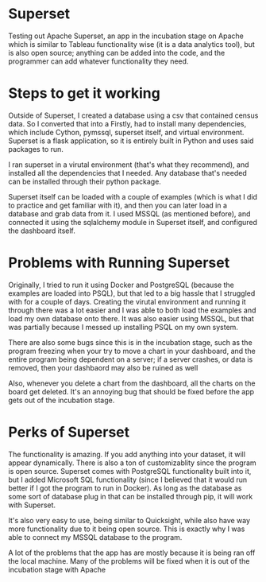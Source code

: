 # Superset
Testing out Apache Superset, an app in the incubation stage on Apache which is similar to Tableau functionality wise (it is a data analytics tool), but is also open source; anything can be added into the code, and the programmer can add whatever functionality they need.

# Steps to get it working
Outside of Superset, I created a database using a csv that contained census data. So I converted that into a 
Firstly, had to install many dependencies, which include Cython, pymssql, superset itself, and virtual environment. Superset is a flask application, so it is entirely built in Python and uses said packages to run.

I ran superset in a virutal environment (that's what they recommend), and installed all the dependencies that I needed. Any database that's needed can be installed through their python package.

Superset itself can be loaded with a couple of examples (which is what I did to practice and get familiar with it), and then you can later load in a database and grab data from it. I used MSSQL (as mentioned before), and connected it using the sqlalchemy module in Superset itself, and configured the dashboard itself.

# Problems with Running Superset
Originally, I tried to run it using Docker and PostgreSQL (because the examples are loaded into PSQL), but that led to a big hassle that I struggled with for a couple of days. Creating the virutal environment and running it through there was a lot easier and I was able to both load the examples and load my own database onto there. It was also easier using MSSQL, but that was partially because I messed up installing PSQL on my own system.

There are also some bugs since this is in the incubation stage, such as the program freezing when your try to move a chart in your dashboard, and the entire program being dependent on a server; if a server crashes, or data is removed, then your dashbaord may also be ruined as well

Also, whenever you delete a chart from the dashboard, all the charts on the board get deleted. It's an annoying bug that should be fixed before the app gets out of the incubation stage.

# Perks of Superset
The functionality is amazing. If you add anything into your dataset, it will appear dynamically. There is also a ton of customizablity since the program is open source. Superset comes with PostgreSQL functionality built into it, but I added Microsoft SQL functionality (since I believed that it would run better if I got the program to run in Docker). As long as the database as some sort of database plug in that can be installed through pip, it will work with Superset.

It's also very easy to use, being similar to Quicksight, while also have way more functionality due to it being open source. This is exactly why I was able to connect my MSSQL database to the program.

A lot of the problems that the app has are mostly because it is being ran off the local machine. Many of the problems will be fixed when it is out of the incubation stage with Apache
